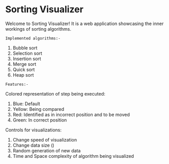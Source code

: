 # Sorting Visualizer
Welcome to Sorting Visualizer!
It is a web application showcasing the inner workings of sorting algorithms.

`Implemented algorithms:-`
1. Bubble sort
2. Selection sort
3. Insertion sort
4. Merge sort
5. Quick sort
6. Heap sort

`Features:-`

Colored representation of step being executed:
1) Blue: Default 
2) Yellow: Being compared
3) Red: Identified as in incorrect position and to be moved
4) Green: In correct position
   
Controls for visualizations:
1) Change speed of visualization
2) Change data size ()
3) Random generation of new data 
4) Time and Space complexity of algorithm being visualized
